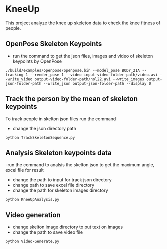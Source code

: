 # KneeUp
This project analyze the knee up skeleton data to check the knee fitness of people.
## OpenPose Skeleton Keypoints
- run the command to get the json files, images and video of skeleton keypoints by OpenPose
```
./build/examples/openpose/openpose.bin --model_pose BODY_21A --tracking 1 --render_pose 1 --video input-video-folder-path/video.avi --write_video output-video-folder-path/nol22.avi --write_images output-json-folder-path --write_json output-json-folder-path --display 0
```
## Track the person by the mean of skeleton keypoints
To track people in skelton json files run the command  

- change the json directory path

```
python TrackSkeletonSequence.py
```

## Analysis Skeleton keypoints data 
-run the command to analsis the skelton json to get the maximum angle, excel file for result 

- change the path to input  for track json directory 
- change path to save excel file directory 
- change the path for skeleton images directory

```
python KneeUpAnalysis.py
```


## Video generation

- change skelton image directory to put text on images
- change the path to save video file

```
python Video-Generate.py
```
